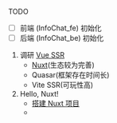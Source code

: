 TODO

- [ ] 前端 (InfoChat_fe) 初始化
- [ ] 后端 (InfoChat_be) 初始化

1. 调研 [Vue SSR](https://vuejs.org/guide/scaling-up/ssr.html)
	+ [Nuxt](https://nuxt.com/docs/getting-started/introduction)(生态较为完善)
	+ Quasar(框架存在时间长)
	+ Vite SSR(可玩性高)
2. Hello, Nuxt!
	- [搭建 Nuxt 项目](https://nuxt.com/docs/getting-started/installation)
	- 